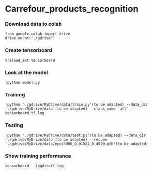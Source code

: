 # Carrefour_products_recognition

### Download data to colab

```
from google.colab import drive
drive.mount('./gdrive')
```

### Create tensorboard
```
%reload_ext tensorboard
```

### Look at the model
```
!python model.py
```

### Training
```
!python './gdrive/MyDrive/data/train.py'(to be adapted) --data_dir './gdrive/MyDrive/data'(to be adapted) --class_name 'all' --tensorboard tf_log
```

### Testing
```
!python './gdrive/MyDrive/data/test.py'(to be adapted) --data_dir './gdrive/MyDrive/data'(to be adapted) --resume './gdrive/MyDrive/data/epoch000_0.01582_0.4599.pth'(to be adapted)
```

### Show training performance
```
tensorboard --logdir=tf_log
```
